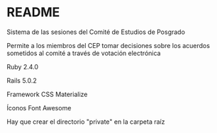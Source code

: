 # README


Sistema de las sesiones del Comité de Estudios de Posgrado

Permite a los miembros del CEP tomar decisiones sobre los acuerdos sometidos al comité a través de votación electrónica


Ruby 2.4.0

Rails 5.0.2

Framework CSS Materialize

Íconos Font Awesome

Hay que crear el directorio "private" en la carpeta raíz
